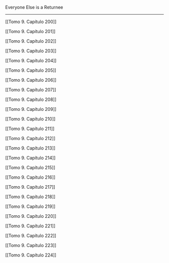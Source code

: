 
Everyone Else is a Returnee

---

[[Tomo 9. Capítulo 200]]

[[Tomo 9. Capítulo 201]]

[[Tomo 9. Capítulo 202]]

[[Tomo 9. Capítulo 203]]

[[Tomo 9. Capítulo 204]]

[[Tomo 9. Capítulo 205]]

[[Tomo 9. Capítulo 206]]

[[Tomo 9. Capítulo 207]]

[[Tomo 9. Capítulo 208]]

[[Tomo 9. Capítulo 209]]

[[Tomo 9. Capítulo 210]]

[[Tomo 9. Capítulo 211]]

[[Tomo 9. Capítulo 212]]

[[Tomo 9. Capítulo 213]]

[[Tomo 9. Capítulo 214]]

[[Tomo 9. Capítulo 215]]

[[Tomo 9. Capítulo 216]]

[[Tomo 9. Capítulo 217]]

[[Tomo 9. Capítulo 218]]

[[Tomo 9. Capítulo 219]]

[[Tomo 9. Capítulo 220]]

[[Tomo 9. Capítulo 221]]

[[Tomo 9. Capítulo 222]]

[[Tomo 9. Capítulo 223]]

[[Tomo 9. Capítulo 224]]
